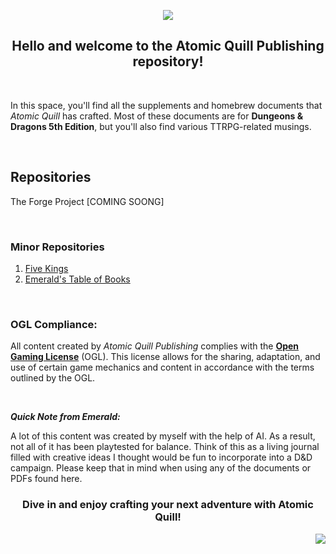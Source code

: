 <p align="center"><img src="https://i.imgur.com/JR3gWRD.png"></p>

<h2 align="center">Hello and welcome to the Atomic Quill Publishing repository!</h2>

<br>

In this space, you'll find all the supplements and homebrew documents that *Atomic Quill* has crafted. Most of these documents are for **Dungeons & Dragons 5th Edition**, but you'll also find various TTRPG-related musings.

<br>

## Repositories

The Forge Project [COMING SOONG]

<br>

### Minor Repositories
1. [Five Kings](https://github.com/AtomicQuillPublishing/five-kings)
2. [Emerald's Table of Books](https://github.com/AtomicQuillPublishing/emeralds-table-of-books)

<br>

### OGL Compliance:
All content created by _Atomic Quill Publishing_ complies with the **[Open Gaming License](https://github.com/AtomicQuillPublishing/AtomicQuillPublishing/blob/main/ogl.md)** (OGL). This license allows for the sharing, adaptation, and use of certain game mechanics and content in accordance with the terms outlined by the OGL.

<br>

***Quick Note from Emerald:*** 
<p>A lot of this content was created by myself with the help of AI. As a result, not all of it has been playtested for balance. Think of this as a living journal filled with creative ideas I thought would be fun to incorporate into a D&D campaign. Please keep that in mind when using any of the documents or PDFs found here.</p>

<h3 align="center">Dive in and enjoy crafting your next adventure with Atomic Quill!</h3>

<p align="right"><img src="https://i.imgur.com/IiFSjh8.png"></p>

